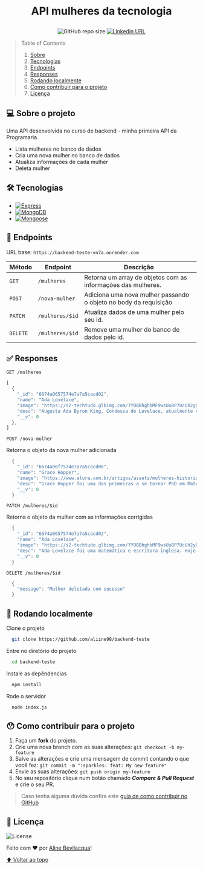 # <p align="center">API mulheres da tecnologia</p>

<p align="center">
  <img alt="GitHub repo size" src="https://img.shields.io/github/repo-size/aliine98/backend-teste?color=magenta&style=flat">
  <a href="https://www.linkedin.com/in/aline-bevilacqua/"><img alt="Linkedin URL" src="https://img.shields.io/twitter/url?label=Conecte-se comigo&logo=linkedin&style=social&url=https%3A%2F%2Fwww.linkedin.com%2Fin%2Faline-bevilacqua%2F"></a>
</p>

> Table of Contents
> <ol>
>   <li><a href="#-sobre-o-projeto">Sobre</a></li>
>   <li><a href="#-tecnologias">Tecnologias</a></li>
>   <li><a href="#-endpoints">Endpoints</a></li>
>   <li><a href="#-responses">Responses</a></li>
>   <li><a href="#-rodando-localmente">Rodando localmente</a></li>
>   <li><a href="#-como-contribuir-para-o-projeto">Como contribuir para o projeto</a></li>
>   <li><a href="#-licença">Licença</a>
> </ol>

## 💻 Sobre o projeto

Uma API desenvolvida no curso de backend - minha primeira API da Programaria.
- Lista mulheres no banco de dados
- Cria uma nova mulher no banco de dados
- Atualiza informações de cada mulher
- Deleta mulher

## 🛠 Tecnologias

- [![Express](https://img.shields.io/static/v1?style=for-the-badge&message=Express&color=000000&logo=Express&logoColor=FFFFFF&label=)](https://expressjs.com/)
- [![MongoDB](https://img.shields.io/static/v1?style=for-the-badge&message=MongoDB&color=47A248&logo=MongoDB&logoColor=FFFFFF&label=)](https://www.mongodb.com/)
- [![Mongoose](https://img.shields.io/static/v1?style=for-the-badge&message=Mongoose&color=880000&logo=Mongoose&logoColor=FFFFFF&label=)](https://tailwindcss.com/)

## 📍 Endpoints

URL base: `https://backend-teste-vn7a.onrender.com`

| Método | Endpoint | Descrição |
|---|---|---|
| `GET` | `/mulheres`| Retorna um array de objetos com as informações das mulheres. |
| `POST` |`/nova-mulher`| Adiciona uma nova mulher passando o objeto no body da requisição |
| `PATCH` |`/mulheres/$id`| Atualiza dados de uma mulher pelo seu id. |
| `DELETE` |`/mulheres/$id`| Remove uma mulher do banco de dados pelo id. |

## ✅ Responses

`GET /mulheres`
```js
[
  {
    "_id": "6674a0657574e7a7a5cacd02",
    "name": "Ada Lovelace",
    "image": "https://s2-techtudo.glbimg.com/7YOBBhghbMF9wsUuBP7UcUh2yXI=/0x342:2439x2307/1008x0/smart/filters:strip_icc()/i.s3.glbimg.com/v1/AUTH_08fbf48bc0524877943fe86e43087e7a/internal_photos/bs/2021/n/3/FbrmyhQneVYWGUPIe8vA/adalovelace.jpg",
    "desc": "Augusta Ada Byron King, Condessa de Lovelace, atualmente conhecida como Ada Lovelace, foi uma matemática e escritora inglesa. Hoje é reconhecida principalmente por ter escrito o primeiro algoritmo para ser processado por uma máquina, a máquina analítica de Charles Babbage.",
    "__v": 0
  },
]
```

`POST /nova-mulher`

Retorna o objeto da nova mulher adicionada
```js
  {
    "_id": "6674a06f7574e7a7a5cacd06",
    "name": "Grace Hopper",
    "image": "https://www.alura.com.br/artigos/assets/mulheres-historia-tecnologia-programacao/grace-hopper.jpg",
    "desc": "Grace Hopper foi uma das primeiras a se tornar PhD em Matemática, ela trabalhou na Marinha dos Estados Unidos durante a Segunda Guerra Mundial, sendo uma das responsáveis por programar o Mark I, o primeiro computador eletromecânico do mundo. Criadora da linguagem de programação de alto nível Flow-Matic (em desuso), base para a criação do COBOL. Uma curiosidade sobre Grace Hopper é que foi por causa dela que começamos a chamar as falhas de “bug”. Isso porque Grace, ao tentar encontrar a origem de um problema em seu computador, descobriu um inseto morto dentro da máquina.",
    "__v": 0
  }
```

`PATCH /mulheres/$id`

Retorna o objeto da mulher com as informações corrigidas
```js
  {
    "_id": "6674a0657574e7a7a5cacd02",
    "name": "Ada Lovelace",
    "image": "https://s2-techtudo.glbimg.com/7YOBBhghbMF9wsUuBP7UcUh2yXI=/0x342:2439x2307/1008x0/smart/filters:strip_icc()/i.s3.glbimg.com/v1/AUTH_08fbf48bc0524877943fe86e43087e7a/internal_photos/bs/2021/n/3/FbrmyhQneVYWGUPIe8vA/adalovelace.jpg",
    "desc": "Ada Lovelace foi uma matemática e escritora inglesa. Hoje é reconhecida principalmente por ter escrito o primeiro algoritmo para ser processado por uma máquina, a máquina analítica de Charles Babbage.",
    "__v": 0
  }
```

`DELETE /mulheres/$id`
```js
  {
    "message": "Mulher deletada com sucesso"
  }
```

## 🚀 Rodando localmente

Clone o projeto

```bash
  git clone https://github.com/aliine98/backend-teste
```

Entre no diretório do projeto

```bash
  cd backend-teste
```

Instale as depêndencias

```bash
  npm install
```

Rode o servidor

```bash
  node index.js
```

## 😯 Como contribuir para o projeto

1. Faça um **fork** do projeto.
2. Crie uma nova branch com as suas alterações: `git checkout -b my-feature`
3. Salve as alterações e crie uma mensagem de commit contando o que você fez: `git commit -m ":sparkles: feat: My new feature"`
4. Envie as suas alterações: `git push origin my-feature`
5. No seu repositório clique num botão chamado _**Compare & Pull Request**_ e crie o seu PR.

> Caso tenha alguma dúvida confira este [guia de como contribuir no GitHub](https://github.com/firstcontributions/first-contributions)

## 📝 Licença

![License](https://img.shields.io/github/license/aliine98/backend-teste?&style=for-the-badge)

Feito com ❤️ por <a href="https://github.com/aliine98">Aline Bevilacqua</a>!

<a href="#API-mulheres-da-tecnologia">⬆ Voltar ao topo</a>
